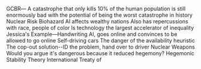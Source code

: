 GCBR― 
A catastrophe that only kills 10% of the human population is still enormously bad with the potential of being the worst catastrophe in history
Nuclear Risk
Biohazard
AI affects wealthy nations
    Also has repercussions with race, people of color
Is technology the largest accelerator of inequality
Jessica's Example―Handwriting AI, goes online and convinces to be allowed to go online
Self-driving cars
    The danger of the availability heuristic
    The cop-out solution--ID the problem, hand over to driver
Nuclear Weapons
    Would you argue it's dangerous because it reduced hegemony?
    Hegemonic Stability Theory
    International Treaty of

